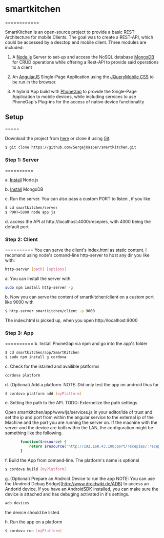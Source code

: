 # smartkitchen
============

SmartKitchen is an open-source project to provide a basic REST-Architecture for mobile Clients.
The goal was to create a REST-API, which could be accessed by a desctop and mobile client. 
Three modules are included:

1. A [Node.js](http://nodejs.org/) Server to set-up and access the NoSQL database [MongoDB](http://www.mongodb.org/) for CRUD operations while offering a Rest-API to provide said operations to a client

2. An [AngularJS](https://github.com/angular/angular.js) Single-Page Application using the [JQueryMobile CSS](https://github.com/angular-widgets/angular-jqm) to be run in the browser.

3. A hybrid App build with [PhoneGap](http://phonegap.com/) to provide the Single-Page Application to mobile devices, while including services to  use PhoneGap's Plug-ins for the access of native device functionality

## Setup
=====

Download the project from [here](https://github.com/SergejKasper/smartkitchen) 
or clone it using [Git](http://git-scm.com/):

```sh
$ git clone https://github.com/SergejKasper/smartkitchen.git
```

### Step 1: Server
==========

a. [Install](http://nodejs.org/) Node.js 

b. [Install](http://docs.mongodb.org/manual/installation/) MongoDB 

c. Run the server. You can also pass a custom PORT to listen , if you like

```sh
$ cd smartkitchen/server
$ PORT=5000 node app.js
```
d. access the API at http://localhost:4000/recepies, with 4000 being the default port

### Step 2: Client
==========
You can serve the client's index.html as static content. 
I recomand using node's comand-line http-server to host any dir you like with:

```sh
http-server [path] [options]
```

a. You can install the server with

```sh
sudo npm install http-server -g
```

b. Now you can serve the content of smartkitchen/client on a custom port like 9000 with

```sh
$ http-server smartkitchen/client -p 9000
```
The index.html is picked up, when you open http://localhost:9000

### Step 3: App
==========
b. Install PhoneGap via npm and go into the app's folder

```sh
$ cd smartkitchen/app/SmartKitchen
$ sudo npm install g cordova
```
c. Check for the istalled and availible platforms 

```sh
cordova platform
```
d. (Optional) Add a platform. NOTE: Did only test the app on android thus far
 
 ```sh
$ cordova platform add [myPlatform]
```

e. Setting the path to the API. TODO: Externelize the path settings.

Open smartkitchen/app/www/js/services.js in your editor/ide of trust and set the ip and port from within the angular service to the external ip of the Machine and the port you are running the server on. If the machine with the server and the device are both within the LAN, the configuration might be something like the following.

 ```sh
		function($resource) {
			return $resource('http://192.168.43.108:port/recepies/:recepieId', {port:':4000'});
		}
```

f. Build the App from comand-line. The platform's name is optional

 ```sh
$ cordova build [myPlatform]
```

g. (Optional) Prepare an Android Device to run the app
NOTE: You can use the (Android Debug Bridge)[http://www.droidwiki.de/ADB] to access an Andorid device. If you have an AndroidSDK installed, you can make sure the device is attached and has debuging activated in it's settings.

```sh
adb devices
```
the device should be listed. 

h. Run the app on a platform

 ```sh
$ cordova run [myPlatform]
```